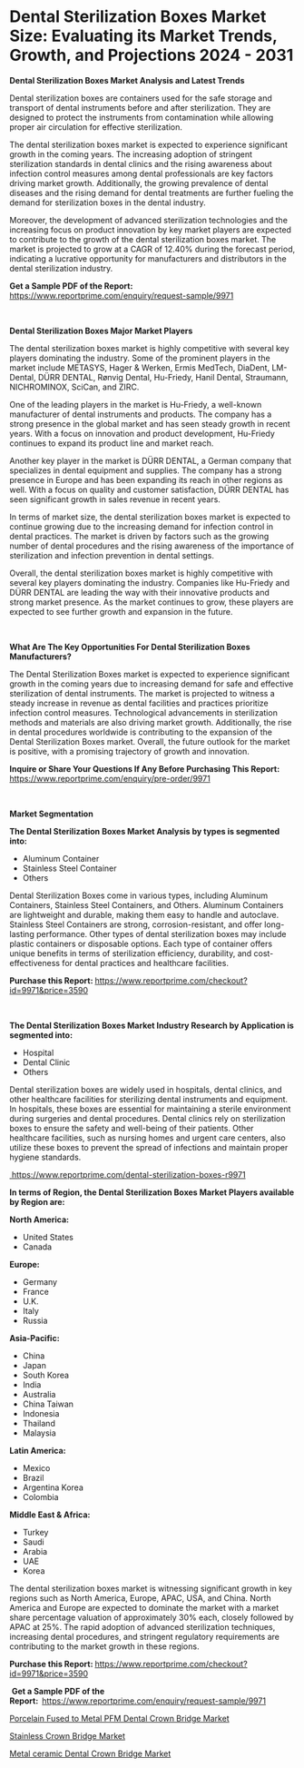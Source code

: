 <p><h1>Dental Sterilization Boxes Market Size: Evaluating its Market Trends, Growth, and Projections 2024 - 2031</h1></p><p><strong>Dental Sterilization Boxes Market Analysis and Latest Trends</strong></p>
<p><p>Dental sterilization boxes are containers used for the safe storage and transport of dental instruments before and after sterilization. They are designed to protect the instruments from contamination while allowing proper air circulation for effective sterilization.</p><p>The dental sterilization boxes market is expected to experience significant growth in the coming years. The increasing adoption of stringent sterilization standards in dental clinics and the rising awareness about infection control measures among dental professionals are key factors driving market growth. Additionally, the growing prevalence of dental diseases and the rising demand for dental treatments are further fueling the demand for sterilization boxes in the dental industry.</p><p>Moreover, the development of advanced sterilization technologies and the increasing focus on product innovation by key market players are expected to contribute to the growth of the dental sterilization boxes market. The market is projected to grow at a CAGR of 12.40% during the forecast period, indicating a lucrative opportunity for manufacturers and distributors in the dental sterilization industry.</p></p>
<p><strong>Get a Sample PDF of the Report:&nbsp;</strong> <a href="https://www.reportprime.com/enquiry/request-sample/9971">https://www.reportprime.com/enquiry/request-sample/9971</a></p>
<p>&nbsp;</p>
<p><strong>Dental Sterilization Boxes Major Market Players</strong></p>
<p><p>The dental sterilization boxes market is highly competitive with several key players dominating the industry. Some of the prominent players in the market include METASYS, Hager & Werken, Ermis MedTech, DiaDent, LM-Dental, DÜRR DENTAL, Rønvig Dental, Hu-Friedy, Hanil Dental, Straumann, NICHROMINOX, SciCan, and ZIRC. </p><p>One of the leading players in the market is Hu-Friedy, a well-known manufacturer of dental instruments and products. The company has a strong presence in the global market and has seen steady growth in recent years. With a focus on innovation and product development, Hu-Friedy continues to expand its product line and market reach.</p><p>Another key player in the market is DÜRR DENTAL, a German company that specializes in dental equipment and supplies. The company has a strong presence in Europe and has been expanding its reach in other regions as well. With a focus on quality and customer satisfaction, DÜRR DENTAL has seen significant growth in sales revenue in recent years.</p><p>In terms of market size, the dental sterilization boxes market is expected to continue growing due to the increasing demand for infection control in dental practices. The market is driven by factors such as the growing number of dental procedures and the rising awareness of the importance of sterilization and infection prevention in dental settings.</p><p>Overall, the dental sterilization boxes market is highly competitive with several key players dominating the industry. Companies like Hu-Friedy and DÜRR DENTAL are leading the way with their innovative products and strong market presence. As the market continues to grow, these players are expected to see further growth and expansion in the future.</p></p>
<p>&nbsp;</p>
<p><strong>What Are The Key Opportunities For Dental Sterilization Boxes Manufacturers?</strong></p>
<p><p>The Dental Sterilization Boxes market is expected to experience significant growth in the coming years due to increasing demand for safe and effective sterilization of dental instruments. The market is projected to witness a steady increase in revenue as dental facilities and practices prioritize infection control measures. Technological advancements in sterilization methods and materials are also driving market growth. Additionally, the rise in dental procedures worldwide is contributing to the expansion of the Dental Sterilization Boxes market. Overall, the future outlook for the market is positive, with a promising trajectory of growth and innovation.</p></p>
<p><strong>Inquire or Share Your Questions If Any Before Purchasing This Report:</strong> <a href="https://www.reportprime.com/enquiry/pre-order/9971">https://www.reportprime.com/enquiry/pre-order/9971</a></p>
<p>&nbsp;</p>
<p><strong>Market Segmentation</strong></p>
<p><strong>The Dental Sterilization Boxes Market Analysis by types is segmented into:</strong></p>
<p><ul><li>Aluminum Container</li><li>Stainless Steel Container</li><li>Others</li></ul></p>
<p><p>Dental Sterilization Boxes come in various types, including Aluminum Containers, Stainless Steel Containers, and Others. Aluminum Containers are lightweight and durable, making them easy to handle and autoclave. Stainless Steel Containers are strong, corrosion-resistant, and offer long-lasting performance. Other types of dental sterilization boxes may include plastic containers or disposable options. Each type of container offers unique benefits in terms of sterilization efficiency, durability, and cost-effectiveness for dental practices and healthcare facilities.</p></p>
<p><strong>Purchase this Report:&nbsp;</strong><a href="https://www.reportprime.com/checkout?id=9971&price=3590">https://www.reportprime.com/checkout?id=9971&price=3590</a></p>
<p>&nbsp;</p>
<p><strong>The Dental Sterilization Boxes Market Industry Research by Application is segmented into:</strong></p>
<p><ul><li>Hospital</li><li>Dental Clinic</li><li>Others</li></ul></p>
<p><p>Dental sterilization boxes are widely used in hospitals, dental clinics, and other healthcare facilities for sterilizing dental instruments and equipment. In hospitals, these boxes are essential for maintaining a sterile environment during surgeries and dental procedures. Dental clinics rely on sterilization boxes to ensure the safety and well-being of their patients. Other healthcare facilities, such as nursing homes and urgent care centers, also utilize these boxes to prevent the spread of infections and maintain proper hygiene standards.</p></p>
<p><a href="https://www.reportprime.com/dental-sterilization-boxes-r9971">&nbsp;https://www.reportprime.com/dental-sterilization-boxes-r9971</a></p>
<p><strong>In terms of Region, the Dental Sterilization Boxes Market Players available by Region are:</strong></p>
<p>
    <p> <strong> North America: </strong>
        <ul>
            <li>United States</li>
            <li>Canada</li>
        </ul>
        </p> 
    <p> <strong> Europe: </strong>
        <ul>
            <li>Germany</li>
            <li>France</li>
            <li>U.K.</li>
            <li>Italy</li>
            <li>Russia</li>
        </ul>
        </p> 
    <p> <strong> Asia-Pacific: </strong>
        <ul>
            <li>China</li>
            <li>Japan</li>
            <li>South Korea</li>
            <li>India</li>
            <li>Australia</li>
            <li>China Taiwan</li>
            <li>Indonesia</li>
            <li>Thailand</li>
            <li>Malaysia</li>
        </ul>
        </p> 
    <p> <strong> Latin America: </strong>
        <ul>
            <li>Mexico</li>
            <li>Brazil</li>
            <li>Argentina Korea</li>
            <li>Colombia</li>
        </ul>
        </p> 
    <p> <strong> Middle East & Africa: </strong>
        <ul>
            <li>Turkey</li>
            <li>Saudi</li>
            <li>Arabia</li>
            <li>UAE</li>
            <li>Korea</li>
        </ul>
    </p>
    </p>
<p><p>The dental sterilization boxes market is witnessing significant growth in key regions such as North America, Europe, APAC, USA, and China. North America and Europe are expected to dominate the market with a market share percentage valuation of approximately 30% each, closely followed by APAC at 25%. The rapid adoption of advanced sterilization techniques, increasing dental procedures, and stringent regulatory requirements are contributing to the market growth in these regions.</p></p>
<p><strong>Purchase this Report: </strong><a href="https://www.reportprime.com/checkout?id=9971&price=3590">https://www.reportprime.com/checkout?id=9971&price=3590</a></p>
<p>&nbsp;<strong>Get a Sample PDF of the Report:&nbsp;&nbsp;</strong><a href="https://www.reportprime.com/enquiry/request-sample/9971">https://www.reportprime.com/enquiry/request-sample/9971</a></p>
<p><strong></strong></p>
<p><p><a href="https://github.com/Seman3302/Market-Research-Report-List-1/blob/main/porcelain-fused-to-metal-pfm-dental-crown-bridge-market.md">Porcelain Fused to Metal PFM Dental Crown Bridge Market</a></p><p><a href="https://github.com/jnzzvtbl92/Market-Research-Report-List-1/blob/main/stainless-crown-bridge-market.md">Stainless Crown Bridge Market</a></p><p><a href="https://github.com/LaceyZemlak1/Market-Research-Report-List-2/blob/main/metal-ceramic-dental-crown-bridge-market.md">Metal ceramic Dental Crown Bridge Market</a></p></p>